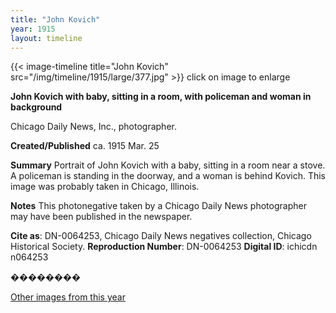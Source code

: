 ```yaml
---
title: "John Kovich"
year: 1915
layout: timeline
---
```


{{< image-timeline title="John Kovich" src="/img/timeline/1915/large/377.jpg" >}}
click on image to enlarge

__**John Kovich with baby, sitting in a room, with policeman and woman in background**__

Chicago Daily News, Inc., photographer.

**Created/Published**
ca. 1915 Mar. 25

**Summary**
Portrait of John Kovich with a baby, sitting in a room near a stove. A policeman is standing in the doorway, and a woman is behind Kovich. This image was probably taken in Chicago, Illinois.

**Notes**
This photonegative taken by a Chicago Daily News photographer may have been published in the newspaper.

__Cite as__: DN-0064253, Chicago Daily News negatives collection, Chicago Historical Society.
__Reproduction Number__: DN-0064253
__Digital ID__: ichicdn n064253

��������  

[Other images from this year](/historical/timeline/1915)